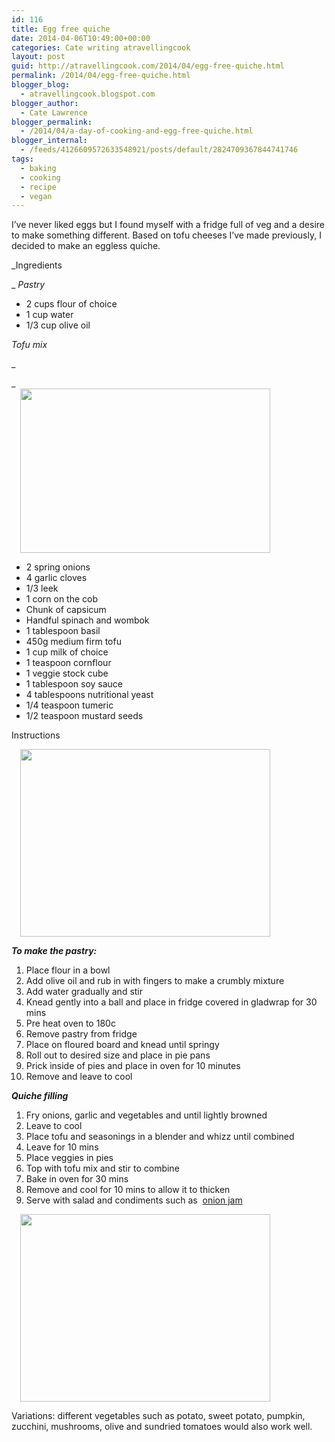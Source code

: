 ```yaml
---
id: 116
title: Egg free quiche
date: 2014-04-06T10:49:00+00:00
categories: Cate writing atravellingcook
layout: post
guid: http://atravellingcook.com/2014/04/egg-free-quiche.html
permalink: /2014/04/egg-free-quiche.html
blogger_blog:
  - atravellingcook.blogspot.com
blogger_author:
  - Cate Lawrence
blogger_permalink:
  - /2014/04/a-day-of-cooking-and-egg-free-quiche.html
blogger_internal:
  - /feeds/4126609572633548921/posts/default/2824709367844741746
tags:
  - baking
  - cooking
  - recipe
  - vegan
---
```

I&#8217;ve never liked eggs but I found myself with a fridge full of veg and a desire to make something different. Based on tofu cheeses I&#8217;ve made previously, I decided to make an eggless quiche.



_Ingredients
  
_ _Pastry_

  * 2 cups flour of choice
  * 1 cup water
  * 1/3 cup olive oil

_Tofu mix_
  
_
  
_                     <a style="margin-left: 1em; margin-right: 1em; text-align: center;" href="http://3.bp.blogspot.com/-SPpaN2er6gA/U0EiPk6a9QI/AAAAAAAAIi8/CAX0fc0HiS4/s1600/13661609475_0e07d686f3_z.jpg"><img src="http://3.bp.blogspot.com/-SPpaN2er6gA/U0EiPk6a9QI/AAAAAAAAIi8/CAX0fc0HiS4/s1600/13661609475_0e07d686f3_z.jpg" alt="" width="400" height="263" border="0" /></a>

  * 2 spring onions
  * 4 garlic cloves
  * 1/3 leek
  * 1 corn on the cob
  * Chunk of capsicum
  * Handful spinach and wombok
  * 1 tablespoon basil
  * 450g medium firm tofu
  * 1 cup milk of choice
  * 1 teaspoon cornflour
  * 1 veggie stock cube
  * 1 tablespoon soy sauce
  * 4 tablespoons nutritional yeast
  * 1/4 teaspoon tumeric
  * 1/2 teaspoon mustard seeds

Instructions

<a style="margin-left: 1em; margin-right: 1em; text-align: center;" href="http://1.bp.blogspot.com/-NDupKBXRmig/U0EgvlXgVcI/AAAAAAAAIiI/XSFBWDypNP8/s1600/IMG_20140406_170631.jpg"><img src="http://1.bp.blogspot.com/-NDupKBXRmig/U0EgvlXgVcI/AAAAAAAAIiI/XSFBWDypNP8/s1600/IMG_20140406_170631.jpg" alt="" width="400" height="300" border="0" /></a>

**_To make the pastry:_**

  1. Place flour in a bowl
  2. Add olive oil and rub in with fingers to make a crumbly mixture
  3. Add water gradually and stir
  4. Knead gently into a ball and place in fridge covered in gladwrap for 30 mins
  5. Pre heat oven to 180c
  6. Remove pastry from fridge
  7. Place on floured board and knead until springy
  8. Roll out to desired size and place in pie pans
  9. Prick inside of pies and place in oven for 10 minutes
 10. Remove and leave to cool

**_Quiche filling_**

  1. Fry onions, garlic and vegetables and until lightly browned
  2. Leave to cool
  3. Place tofu and seasonings in a blender and whizz until combined
  4. Leave for 10 mins
  5. Place veggies in pies
  6. Top with tofu mix and stir to combine
  7. Bake in oven for 30 mins
  8. Remove and cool for 10 mins to allow it to thicken
  9. Serve with salad and condiments such as  [onion jam](http://consumingcate.blogspot.com/2014/02/edible-gifts-onion-jam.html)

<a style="margin-left: 1em; margin-right: 1em; text-align: center;" href="http://4.bp.blogspot.com/-8y5MAcjf0Ss/U0EhGObnQhI/AAAAAAAAIio/LDKS-8myStQ/s1600/IMG_20140406_192101.jpg"><img src="http://4.bp.blogspot.com/-8y5MAcjf0Ss/U0EhGObnQhI/AAAAAAAAIio/LDKS-8myStQ/s1600/IMG_20140406_192101.jpg" alt="" width="400" height="300" border="0" /></a>


  Variations: different vegetables such as potato, sweet potato, pumpkin, zucchini, mushrooms, olive and sundried tomatoes would also work well.
